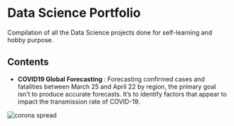 # Data Science Portfolio
Compilation of all the Data Science projects done for self-learning and hobby purpose.

## Contents
* **COVID19 Global Forecasting** : Forecasting confirmed cases and fatalities between March 25 and April 22 by region, the primary goal isn't to produce accurate forecasts. It’s to identify factors that appear to impact the transmission rate of COVID-19.

![corona spread](https://user-images.githubusercontent.com/63497499/84280063-6cd93c00-ab54-11ea-8b74-431ac239573c.png)
